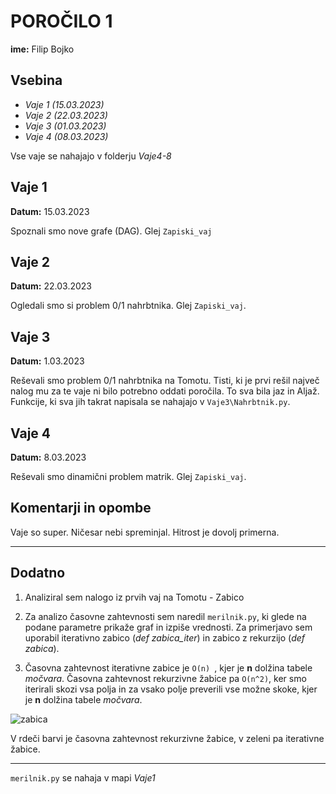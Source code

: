 # POROČILO 1
**ime:** Filip Bojko

## Vsebina 
- <i>Vaje 1 (15.03.2023)</i>
- <i>Vaje 2 (22.03.2023)</i>
- <i>Vaje 3 (01.03.2023)</i>
- <i>Vaje 4 (08.03.2023)</i>


Vse vaje se nahajajo v folderju <i> Vaje4-8 </i>

## Vaje 1

**Datum:** 15.03.2023

Spoznali smo nove grafe (DAG). Glej ```Zapiski_vaj```

## Vaje 2

**Datum:** 22.03.2023

Ogledali smo si problem 0/1 nahrbtnika. Glej ```Zapiski_vaj```.

## Vaje 3

**Datum:** 1.03.2023

Reševali smo problem 0/1 nahrbtnika na Tomotu. Tisti, ki je prvi rešil največ nalog mu za te vaje ni bilo potrebno oddati poročila. To sva bila jaz in Aljaž. Funkcije, ki sva jih takrat napisala se nahajajo v  ```Vaje3\Nahrbtnik.py```.

## Vaje 4

**Datum:** 8.03.2023

Reševali smo dinamični problem matrik. Glej ```Zapiski_vaj```.

## Komentarji in opombe

Vaje so super. Ničesar nebi spreminjal. Hitrost je dovolj primerna. 

---
## Dodatno

1. Analiziral sem nalogo iz prvih vaj na Tomotu - Zabico

2. Za analizo časovne zahtevnosti sem naredil ```merilnik.py```, ki glede na podane parametre prikaže graf in izpiše vrednosti. Za primerjavo sem uporabil iterativno zabico (<i>def zabica_iter</i>) in zabico z rekurzijo (<i>def zabica</i>).

3. Časovna zahtevnost iterativne zabice je ```O(n) ```, kjer je **n** dolžina tabele <i>močvara</i>. Časovna zahtevnost rekurzivne žabice pa ```O(n^2)```, ker smo iterirali skozi vsa polja in za vsako polje preverili vse možne skoke, kjer je **n** dolžina tabele <i>močvara</i>.

![zabica](Vaje1-4/Vaje1/Figure1.png)

V rdeči barvi je časovna zahtevnost rekurzivne žabice, v zeleni pa iterativne žabice.

---

```merilnik.py``` se nahaja v mapi <i>Vaje1</i>

